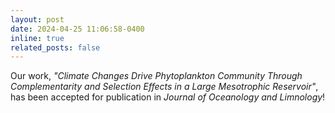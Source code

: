 ```yaml
---
layout: post
date: 2024-04-25 11:06:58-0400
inline: true
related_posts: false
---
```


Our work, <em>"Climate Changes Drive Phytoplankton Community Through Complementarity and Selection Effects in a Large Mesotrophic Reservoir"</em>, has been accepted for publication in <em>Journal of Oceanology and Limnology</em>!

